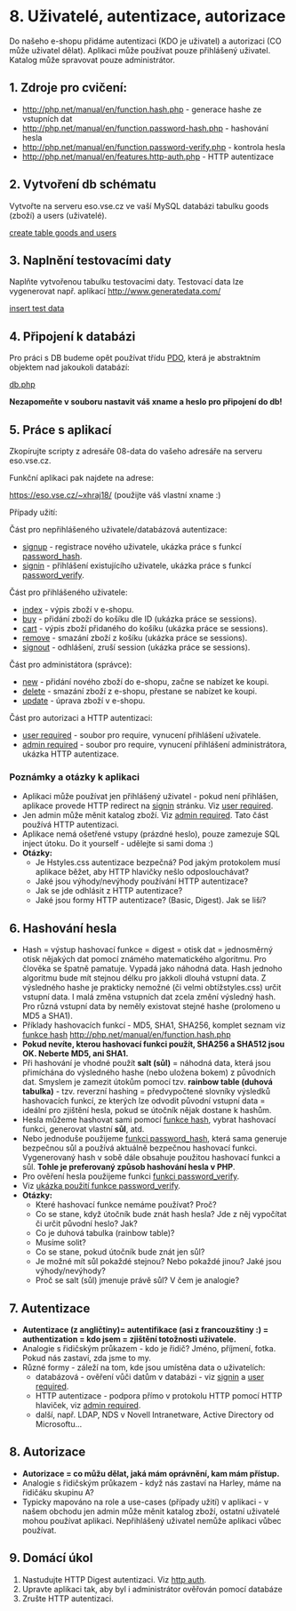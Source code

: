 # 8. Uživatelé, autentizace, autorizace

Do našeho e-shopu přidáme autentizaci (KDO je uživatel) a autorizaci (CO může uživatel dělat). Aplikaci může používat pouze přihlášený uživatel. Katalog může spravovat pouze administrátor.

## 1. Zdroje pro cvičení:

* http://php.net/manual/en/function.hash.php - generace hashe ze vstupních dat
* http://php.net/manual/en/function.password-hash.php - hashování hesla
* http://php.net/manual/en/function.password-verify.php - kontrola hesla
* http://php.net/manual/en/features.http-auth.php - HTTP autentizace 

## 2. Vytvoření db schématu

Vytvořte na serveru eso.vse.cz ve vaší MySQL databázi tabulku goods (zboží) a users (uživatelé).

[create table goods and users](./08-schema.sql)

## 3. Naplnění testovacími daty

Naplňte vytvořenou tabulku testovacími daty. Testovací data lze vygenerovat např. aplikací http://www.generatedata.com/

[insert test data](./08-data.sql)

## 4. Připojení k databázi

Pro práci s DB budeme opět používat třídu [PDO](http://php.net/manual/en/class.pdo.php), která je abstraktním objektem nad jakoukoli databází:

[db.php](./08-app/db.php)

**Nezapomeňte v souboru nastavit váš xname a heslo pro připojení do db!**

## 5. Práce s aplikací

Zkopírujte scripty z adresáře 08-data do vašeho adresáře na serveru eso.vse.cz.

Funkční aplikaci pak najdete na adrese:

https://eso.vse.cz/~xhraj18/ (použijte váš vlastní xname :)

Případy užití:

Část pro nepřihlášeného uživatele/databázová autentizace:

* [signup](./08-app/signup.php) - registrace nového uživatele, ukázka práce s funkcí [password_hash](http://php.net/manual/en/function.password-hash.php).
* [signin](./08-app/signin.php) - přihlášení existujícího uživatele, ukázka práce s funkcí   [password_verify](http://php.net/manual/en/function.password-verify.php).

Část pro přihlášeného uživatele:

* [index](./08-app/index.php) - výpis zboží v e-shopu.
* [buy](./08-app/buy.php) - přidání zboží do košíku dle ID (ukázka práce se sessions).
* [cart](./08-app/cart.php) - výpis zboží přidaného do košíku (ukázka práce se sessions).
* [remove](./08-app/remove.php) - smazání zboží z košíku (ukázka práce se sessions).
* [signout](./08-app/signout.php) - odhlášení, zruší session (ukázka práce se sessions).

Část pro administátora (správce):

* [new](./08-app/new.php) - přidání nového zboží do e-shopu, začne se nabízet ke koupi.
* [delete](./08-app/delete.php) - smazání zboží z e-shopu, přestane se nabízet ke koupi.
* [update](./08-app/update.php) - úprava zboží v e-shopu.

Část pro autorizaci a HTTP autentizaci:

* [user required](./08-app/user_required.php) - soubor pro require, vynucení přihlášení uživatele.
* [admin required](./08-app/admin_required.php) - soubor pro require, vynucení přihlášení administrátora, ukázka HTTP autentizace.


### Poznámky a otázky k aplikaci

* Aplikaci může používat jen přihlášený uživatel - pokud není přihlášen, aplikace provede HTTP redirect na [signin](./08-app/signin.php) stránku. Viz [user required](./08-app/user_required.php).
* Jen admin může měnit katalog zboží. Viz [admin required](./08-app/admin_required.php). Tato část používá HTTP autentizaci.
* Aplikace nemá ošetřené vstupy (prázdné heslo), pouze zamezuje SQL inject útoku. Do it yourself - udělejte si sami doma :)
* **Otázky:**
  * Je Hstyles.css autentizace bezpečná? Pod jakým protokolem musí aplikace běžet, aby HTTP hlavičky nešlo odposlouchávat?
  * Jaké jsou výhody/nevýhody používání HTTP autentizace?
  * Jak se jde odhlásit z HTTP autentizace?
  * Jaké jsou formy HTTP autentizace? (Basic, Digest). Jak se liší?

## 6. Hashování hesla

* Hash = výstup hashovací funkce = digest = otisk dat = jednosměrný otisk nějakých dat pomocí známého matematického algoritmu. Pro člověka se špatně pamatuje. Vypadá jako náhodná data. Hash jednoho  algoritmu bude mít stejnou délku pro jakkoli dlouhá vstupní data. Z výsledného hashe je prakticky nemožné (či velmi obtížstyles.css) určit vstupní data. I malá změna vstupních dat zcela změní výsledný hash. Pro různá vstupní data by neměly existovat stejné hashe (prolomeno u MD5 a SHA1).
* Příklady hashovacích funkcí - MD5, SHA1, SHA256, komplet seznam viz [funkce hash](./08-schema.sql) http://php.net/manual/en/function.hash.php
* **Pokud nevíte, kterou hashovací funkci použít, SHA256 a SHA512 jsou OK. Neberte MD5, ani SHA1.**
* Při hashování je vhodné použít **salt (sůl)** = náhodná data, která jsou přimíchána do výsledného hashe (nebo uložena bokem) z původních dat. Smyslem je zamezit útokům pomocí tzv. **rainbow table (duhová tabulka)** - tzv. reverzní hashing = předvypočtené slovníky výsledků hashovacích funkcí, ze kterých lze odvodit původní vstupní data = ideální pro zjištění hesla, pokud se útočník nějak dostane k hashům.
* Hesla můžeme hashovat sami pomocí [funkce hash](http://php.net/manual/en/function.hash.php), vybrat hashovací funkci, generovat vlastní **sůl**, atd.
* Nebo jednoduše použijeme [funkci password_hash](http://php.net/manual/en/function.password-hash.php), která sama generuje bezpečnou sůl a používá aktuálně bezpečnou hashovací funkci. Vygenerovaný hash v sobě dále obsahuje použitou hashovací funkci a sůl. **Tohle je preferovaný způsob hashování hesla v PHP**.
* Pro ověření hesla použijeme funkci [funkci password_verify](http://php.net/manual/en/function.password-verify.php).
* Viz [ukázka použití funkce password_verify](./password_verify.php).
* **Otázky:**
  * Které hashovací funkce nemáme používat? Proč?
  * Co se stane, když útočník bude znát hash hesla? Jde z něj vypočítat či určit původní heslo? Jak?
  * Co je duhová tabulka (rainbow table)?
  * Musíme solit?
  * Co se stane, pokud útočník bude znát jen sůl?
  * Je možné mít sůl pokaždé stejnou? Nebo pokaždé jinou? Jaké jsou výhody/nevýhody?
  * Proč se salt (sůl) jmenuje právě sůl? V čem je analogie?


## 7. Autentizace

* **Autentizace (z angličtiny)= autentifikace (asi z francouzštiny :) = authentization = kdo jsem = zjištění totožnosti uživatele.**
* Analogie s řidičským průkazem - kdo je řidič? Jméno, příjmení, fotka. Pokud nás zastaví, zda jsme to my.
* Různé formy - záleží na tom, kde jsou umístěna data o uživatelích:
  * databázová - ověření vůči datům v databázi - viz [signin](./08-app/signup.php) a [user required](./08-app/user_required.php).
  * HTTP autentizace - podpora přímo v protokolu HTTP pomocí HTTP hlaviček, viz [admin required](./08-app/admin_required.php).
  * další, např. LDAP, NDS v Novell Intranetware, Active Directory od Microsoftu...

## 8. Autorizace

* **Autorizace = co můžu dělat, jaká mám oprávnění, kam mám přístup.**
* Analogie s řidičským průkazem - když nás zastaví na Harley, máme na řidičáku skupinu A?
* Typicky mapováno na role a use-cases (případy užití) v aplikaci - v našem obchodu jen admin může měnit katalog zboží, ostatní uživatelé mohou používat aplikaci. Nepřihlášený uživatel nemůže aplikaci vůbec používat.

## 9. Domácí úkol

1. Nastudujte HTTP Digest autentizaci. Viz [http auth](http://php.net/manual/en/features.http-auth.php).
2. Upravte aplikaci tak, aby byl i administrátor ověřován pomocí databáze
3. Zrušte HTTP autentizaci.




